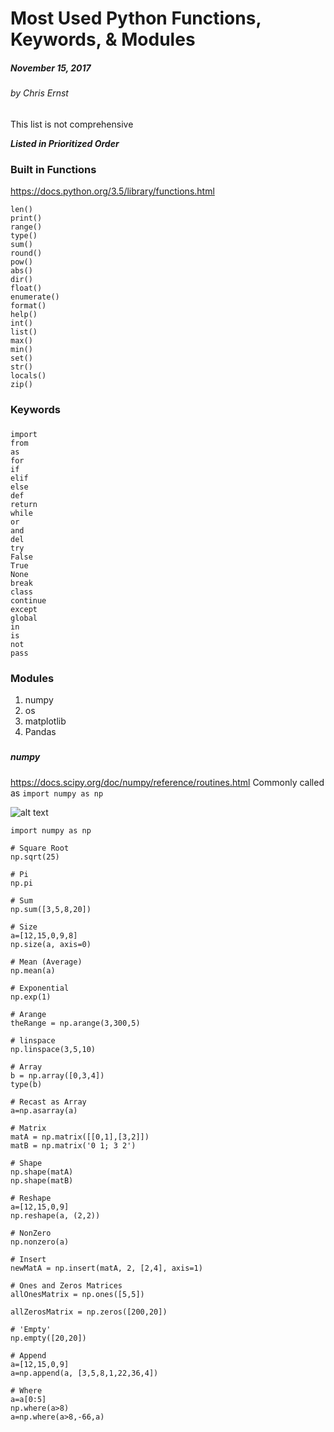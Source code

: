 
# Most Used Python Functions, Keywords, & Modules
##### November 15, 2017
###### by Chris Ernst
###
This list is not comprehensive

***Listed in Prioritized Order***
### Built in Functions
https://docs.python.org/3.5/library/functions.html
```
len()
print()
range()
type()
sum()
round()
pow()
abs()
dir()
float()
enumerate()
format()
help()
int()
list()
max()
min()
set()
str()
locals()
zip()
```

### Keywords
###
```
import
from
as
for
if
elif
else
def
return
while
or
and
del
try
False
True
None
break
class
continue
except
global
in
is
not
pass
```



### Modules
1. numpy
2. os
3. matplotlib
4. Pandas
###
##### numpy
###
https://docs.scipy.org/doc/numpy/reference/routines.html
Commonly called as `import numpy as np`

![alt text](https://galeascience.files.wordpress.com/2016/08/popular_numpy_functions1.png)

```
import numpy as np

# Square Root
np.sqrt(25)

# Pi
np.pi

# Sum
np.sum([3,5,8,20])

# Size
a=[12,15,0,9,8]
np.size(a, axis=0)

# Mean (Average)
np.mean(a)

# Exponential
np.exp(1)

# Arange
theRange = np.arange(3,300,5)

# linspace
np.linspace(3,5,10)

# Array
b = np.array([0,3,4])
type(b)

# Recast as Array
a=np.asarray(a)

# Matrix
matA = np.matrix([[0,1],[3,2]])
matB = np.matrix('0 1; 3 2')

# Shape
np.shape(matA)
np.shape(matB)

# Reshape
a=[12,15,0,9]
np.reshape(a, (2,2))

# NonZero
np.nonzero(a)

# Insert
newMatA = np.insert(matA, 2, [2,4], axis=1)

# Ones and Zeros Matrices
allOnesMatrix = np.ones([5,5])

allZerosMatrix = np.zeros([200,20])

# 'Empty'
np.empty([20,20])

# Append
a=[12,15,0,9]
a=np.append(a, [3,5,8,1,22,36,4])

# Where
a=a[0:5]
np.where(a>8)
a=np.where(a>8,-66,a)
```